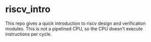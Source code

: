 # riscv_intro
This repo gives a quick introduction to riscv design and verification modules. This is not a pipelined CPU, so the CPU doesn't execute instructions per cycle.